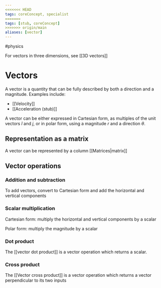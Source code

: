 ```yaml
---
<<<<<<< HEAD
tags: coreConcept, specialist
=======
tags: [stub, coreConcept]
>>>>>>> origin/main
aliases: [vector]
---
```


#physics 

For vectors in three dimensions, see [[3D vectors]]

# Vectors

A vector is a quantity that can be fully described by both a direction and a magnitude. Examples include:

- [[Velocity]]
- [[Acceleration (stub)]]

A vector can be either expressed in Cartesian form, as multiples of the unit vectors $\hat{i}$ and $j$, or in polar form, using a magnitude $r$ and a direction $\theta$.

## Representation as a matrix

A vector can be represented by a column [[Matrices|matrix]]

## Vector operations

### Addition and subtraction

To add vectors, convert to Cartesian form and add the horizontal and vertical components

### Scalar multiplication

Cartesian form: multiply the horizontal and vertical components by a scalar

Polar form: multiply the magnitude by a scalar

### Dot product

The [[vector dot product]] is a vector operation which returns a scalar.

### Cross product
The [[Vector cross product]] is a vector operation which returns a vector perpendicular to its two inputs